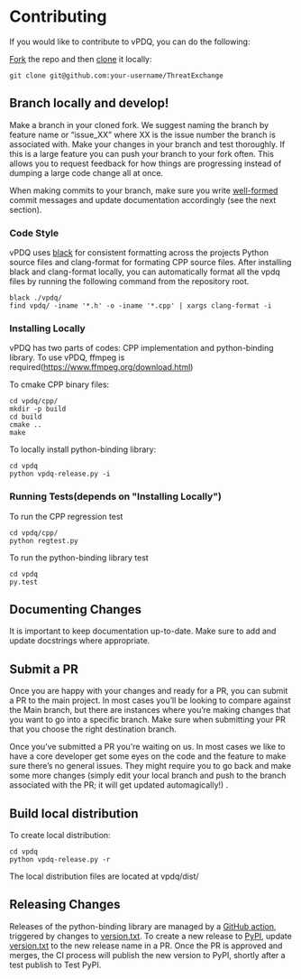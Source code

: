 # Contributing

If you would like to contribute to vPDQ, you can do the following:

[Fork][fork] the repo and then [clone][clone] it locally:

[fork]: https://help.github.com/articles/fork-a-repo/
[clone]: https://help.github.com/articles/which-remote-url-should-i-use/

    git clone git@github.com:your-username/ThreatExchange

## Branch locally and develop!
Make a branch in your cloned fork. We suggest naming the branch by feature name
or “issue_XX” where XX is the issue number the branch is associated with. Make
your changes in your branch and test thoroughly. If this is a large feature you
can push your branch to your fork often. This allows you to request feedback for
how things are progressing instead of dumping a large code change all at once.

When making commits to your branch, make sure you write [well-formed][wf] commit
messages and update documentation accordingly (see the next section).

[wf]: https://github.com/erlang/otp/wiki/Writing-good-commit-messages

### Code Style
vPDQ uses [black](https://pypi.org/project/black/) for consistent formatting across
the projects Python source files and clang-format for formating CPP source files. 
After installing black and clang-format locally, you can automatically format all the vpdq files by running the following command from the repository root.

```shell
black ./vpdq/
find vpdq/ -iname '*.h' -o -iname '*.cpp' | xargs clang-format -i
```

### Installing Locally
vPDQ has two parts of codes: CPP implementation and python-binding library.
To use vPDQ, ffmpeg is required(https://www.ffmpeg.org/download.html)

To cmake CPP binary files:
```
cd vpdq/cpp/
mkdir -p build
cd build
cmake ..
make
```
To locally install python-binding library:
```
cd vpdq
python vpdq-release.py -i
```

### Running Tests(depends on "Installing Locally")

To run the CPP regression test
```
cd vpdq/cpp/
python regtest.py
```

To run the python-binding library test
```
cd vpdq
py.test
```

## Documenting Changes
It is important to keep documentation up-to-date. Make sure to add and update
docstrings where appropriate.

## Submit a PR
Once you are happy with your changes and ready for a PR, you can submit a PR to
the main project. In most cases you’ll be looking to compare against the Main
branch, but there are instances where you’re making changes that you want to go
into a specific branch. Make sure when submitting your PR that you choose the
right destination branch.

Once you’ve submitted a PR you're waiting on us. In most cases we like to have
a core developer get some eyes on the code and the feature to make sure
there’s no general issues. They might require you to go back and make some more
changes (simply edit your local branch and push to the branch associated with
the PR; it will get updated automagically!) .

## Build local distribution
To create local distribution:
```
cd vpdq
python vpdq-release.py -r
```
The local distribution files are located at vpdq/dist/

## Releasing Changes
Releases of the python-binding library are managed by a [GitHub action](../.github/workflows/vpdq-release.yaml),
triggered by changes to [version.txt](./version.txt). To create a new release to
[PyPI](https://pypi.org/project/vpdq/), update [version.txt](./version.txt)
to the new release name in a PR. Once the PR is approved and merges, the CI process
will publish the new version to PyPI, shortly after a test publish to Test PyPI.
